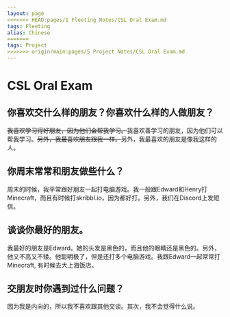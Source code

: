 ```yaml
---
layout: page
<<<<<<< HEAD:pages/1 Fleeting Notes/CSL Oral Exam.md
tags: Fleeting 
alias: Chinese
=======
tags: Project 
>>>>>>> origin/main:pages/5 Project Notes/CSL Oral Exam.md
---
```


# CSL Oral Exam

## 你喜欢交什么样的朋友？你喜欢什么样的人做朋友？

~~我喜欢学习得好朋友，因为他们会帮我学习。~~我喜欢善学习的朋友，因为他们可以帮我学习。~~另外，我最喜欢朋友跟我一样。~~另外，我最喜欢的朋友是像我这样的人。

## 你周末常常和朋友做些什么？

周末的时候，我平常跟好朋友一起打电脑游戏。我一般跟Edward和Henry打Minecraft，而且有时候打skribbl.io，因为都好打。另外，我们在Discord上发短信。

## 谈谈你最好的朋友。

我最好的朋友是Edward。她的头发是黑色的，而且他的眼睛还是黑色的。另外，他又不高又不矮。他聪明极了，但是还打多个电脑游戏。我跟Edward一起常常打Minecraft, 有时候去大上海饭店。

## 交朋友时你遇到过什么问题？

因为我是内向的，所以我不喜欢跟其他交谈。其次，我不会觉得什么说。 